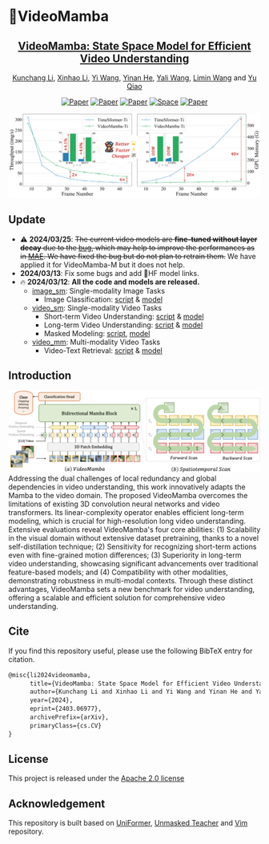 # :snake:VideoMamba

<div align="center">

<h2><a href="https://arxiv.org/abs/2403.06977">VideoMamba: State Space Model for Efficient Video Understanding</a></h2>

[Kunchang Li](https://scholar.google.com/citations?user=D4tLSbsAAAAJ), [Xinhao Li](https://leexinhao.github.io/), [Yi Wang](https://scholar.google.com.hk/citations?hl=zh-CN&user=Xm2M8UwAAAAJ), [Yinan He](https://scholar.google.com/citations?user=EgfF_CEAAAAJ), [Yali Wang](https://scholar.google.com/citations?user=hD948dkAAAAJ), [Limin Wang](https://scholar.google.com/citations?user=HEuN8PcAAAAJ) and [Yu Qiao](https://scholar.google.com/citations?user=gFtI-8QAAAAJ&hl)

[![Paper](https://img.shields.io/badge/cs.CV-2403.06977-b31b1b?logo=arxiv&logoColor=red)](https://arxiv.org/abs/2403.06977) [![Paper](https://img.shields.io/badge/%F0%9F%A4%97%20Paper-2403.06977-blue)](https://huggingface.co/papers/2403.06977) [![Paper](https://img.shields.io/badge/%F0%9F%A4%97%20Model-VideoMamba-blue)](https://huggingface.co/OpenGVLab/VideoMamba) [![Space](https://img.shields.io/badge/%F0%9F%A4%97%20Space-VideoMamba-blue)](https://huggingface.co/spaces/OpenGVLab/VideoMamba) [![Paper](https://img.shields.io/badge/Blog-VideoMamba-blue?logo=zhihu&logoColor=blue)](https://zhuanlan.zhihu.com/p/688140932)

![teaser](./assets/comparison.png)
</div>


## Update

- :warning: **2024/03/25**: <s>The current video models are **fine-tuned without layer decay** due to the [bug](https://github.com/OpenGVLab/VideoMamba/blob/9806e369196c88f3eef92380c74beeb51208d0c3/videomamba/video_sm/optim_factory.py#L24), which may help to improve the performances as in [MAE](https://github.com/facebookresearch/mae). We have fixed the bug but do not plan to retrain them.</s> We have applied it for VideoMamba-M but it does not help.
- **2024/03/13**: Fix some bugs and add :hugs:HF model links.
- :fire: **2024/03/12**: **All the code and models are released.**
  - [image_sm](./videomamba/image_sm/README.md): Single-modality Image Tasks
    - Image Classification: [script](./videomamba/image_sm/README.md) & [model](./videomamba/image_sm/MODEL_ZOO.md)
  - [video_sm](./videomamba/video_sm/README.md): Single-modality Video Tasks
    - Short-term Video Understanding: [script](./videomamba/video_sm/README.md#short-term-video-understanding) & [model](./videomamba/video_sm/MODEL_ZOO.md#short-term-video-understanding)
    - Long-term Video Understanding: [script](./videomamba/video_sm/README.md#long-term-video-understanding) & [model](./videomamba/video_sm/MODEL_ZOO.md#long-term-video-understanding)
    - Masked Modeling: [script](./videomamba/video_sm/README.md#masked-pretraining), [model](./videomamba/video_sm/MODEL_ZOO.md#masked-pretraining)
  - [video_mm](./videomamba/video_mm/README.md): Multi-modality Video Tasks
    - Video-Text Retrieval: [script](./videomamba/video_mm/README.md) & [model](./videomamba/video_mm/MODEL_ZOO.md)


## Introduction

![teaser](./assets/framework.png)
Addressing the dual challenges of local redundancy and global dependencies in video understanding, this work innovatively adapts the Mamba to the video domain. The proposed VideoMamba overcomes the limitations of existing 3D convolution neural networks and video transformers. Its linear-complexity operator enables efficient long-term modeling, which is crucial for high-resolution long video understanding. Extensive evaluations reveal VideoMamba's four core abilities: (1) Scalability in the visual domain without extensive dataset pretraining, thanks to a novel self-distillation technique; (2) Sensitivity for recognizing short-term actions even with fine-grained motion differences; (3) Superiority in long-term video understanding, showcasing significant advancements over traditional feature-based models; and (4) Compatibility with other modalities, demonstrating robustness in multi-modal contexts. Through these distinct advantages, VideoMamba sets a new benchmark for video understanding, offering a scalable and efficient solution for comprehensive video understanding. 


## Cite

If you find this repository useful, please use the following BibTeX entry for citation.

```latex
@misc{li2024videomamba,
      title={VideoMamba: State Space Model for Efficient Video Understanding}, 
      author={Kunchang Li and Xinhao Li and Yi Wang and Yinan He and Yali Wang and Limin Wang and Yu Qiao},
      year={2024},
      eprint={2403.06977},
      archivePrefix={arXiv},
      primaryClass={cs.CV}
}
```

## License

This project is released under the [Apache 2.0 license](./LICENSE)

## Acknowledgement

This repository is built based on [UniFormer](https://github.com/Sense-X/UniFormer), [Unmasked Teacher](https://github.com/OpenGVLab/unmasked_teacher) and [Vim](https://github.com/hustvl/Vim) repository.

